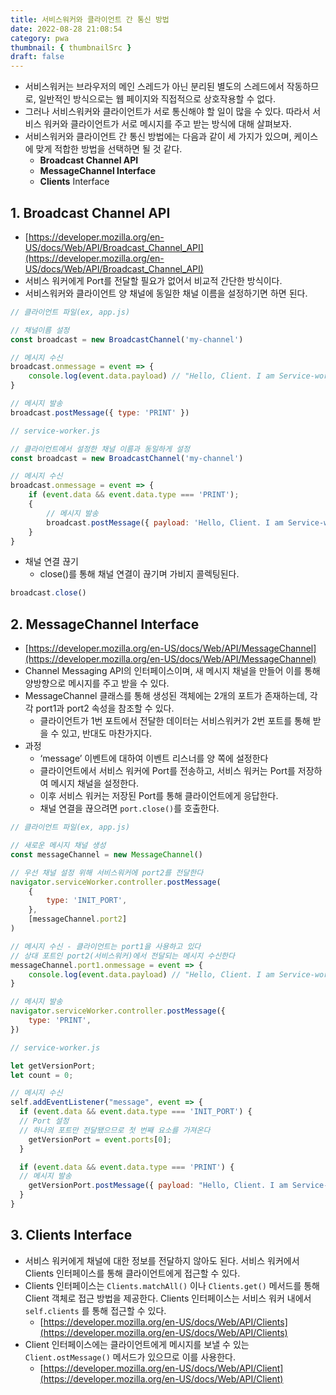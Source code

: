 ```yaml
---
title: 서비스워커와 클라이언트 간 통신 방법
date: 2022-08-28 21:08:54
category: pwa
thumbnail: { thumbnailSrc }
draft: false
---
```


- 서비스워커는 브라우저의 메인 스레드가 아닌 분리된 별도의 스레드에서 작동하므로, 일반적인 방식으로는 웹 페이지와 직접적으로 상호작용할 수 없다.
- 그러나 서비스워커와 클라이언트가 서로 통신해야 할 일이 많을 수 있다. 따라서 서비스 워커와 클라이언트가 서로 메시지를 주고 받는 방식에 대해 살펴보자.
- 서비스워커와 클라이언트 간 통신 방법에는 다음과 같이 세 가지가 있으며, 케이스에 맞게 적합한 방법을 선택하면 될 것 같다.
  - **Broadcast Channel API**
  - **MessageChannel Interface**
  - **Clients** Interface

## 1. **Broadcast Channel API**

- [https://developer.mozilla.org/en-US/docs/Web/API/Broadcast_Channel_API](https://developer.mozilla.org/en-US/docs/Web/API/Broadcast_Channel_API)
- 서비스 워커에게 Port를 전달할 필요가 없어서 비교적 간단한 방식이다.
- 서비스워커와 클라이언트 양 채널에 동일한 채널 이름을 설정하기면 하면 된다.

```jsx
// 클라이언트 파일(ex, app.js)

// 채널이름 설정
const broadcast = new BroadcastChannel('my-channel')

// 메시지 수신
broadcast.onmessage = event => {
    console.log(event.data.payload) // "Hello, Client. I am Service-worker"
}

// 메시지 발송
broadcast.postMessage({ type: 'PRINT' })
```

```jsx
// service-worker.js

// 클라이언트에서 설정한 채널 이름과 동일하게 설정
const broadcast = new BroadcastChannel('my-channel')

// 메시지 수신
broadcast.onmessage = event => {
    if (event.data && event.data.type === 'PRINT');
    {
        // 메시지 발송
        broadcast.postMessage({ payload: 'Hello, Client. I am Service-worker' })
    }
}
```

- 채널 연결 끊기
  - close()를 통해 채널 연결이 끊기며 가비지 콜렉팅된다.

```jsx
broadcast.close()
```

## 2. **MessageChannel Interface**

- [https://developer.mozilla.org/en-US/docs/Web/API/MessageChannel](https://developer.mozilla.org/en-US/docs/Web/API/MessageChannel)
- Channel Messaging API의 인터페이스이며, 새 메시지 채널을 만들어 이를 통해 양방향으로 메시지를 주고 받을 수 있다.
- MessageChannel 클래스를 통해 생성된 객체에는 2개의 포트가 존재하는데, 각각 port1과 port2 속성을 참조할 수 있다.
  - 클라이언트가 1번 포트에서 전달한 데이터는 서비스워커가 2번 포트를 통해 받을 수 있고, 반대도 마찬가지다.
- 과정
  - ‘message’ 이벤트에 대하여 이벤트 리스너를 양 쪽에 설정한다
  - 클라이언트에서 서비스 워커에 Port를 전송하고, 서비스 워커는 Port를 저장하여 메시지 채널을 설정한다.
  - 이후 서비스 워커는 저장된 Port를 통해 클라이언트에게 응답한다.
  - 채널 연결을 끊으려면 `port.close()`를 호출한다.

```jsx
// 클라이언트 파일(ex, app.js)

// 새로운 메시지 채널 생성
const messageChannel = new MessageChannel()

// 우선 채널 설정 위해 서비스워커에 port2를 전달한다
navigator.serviceWorker.controller.postMessage(
    {
        type: 'INIT_PORT',
    },
    [messageChannel.port2]
)

// 메시지 수신 - 클라이언트는 port1을 사용하고 있다
// 상대 포트인 port2(서비스워커)에서 전달되는 메시지 수신한다
messageChannel.port1.onmessage = event => {
    console.log(event.data.payload) // "Hello, Client. I am Service-worker"
}

// 메시지 발송
navigator.serviceWorker.controller.postMessage({
    type: 'PRINT',
})
```

```jsx
// service-worker.js

let getVersionPort;
let count = 0;

// 메시지 수신
self.addEventListener("message", event => {
  if (event.data && event.data.type === 'INIT_PORT') {
  // Port 설정
  // 하나의 포트만 전달됐으므로 첫 번째 요소를 가져온다
    getVersionPort = event.ports[0];
  }

  if (event.data && event.data.type === 'PRINT') {
  // 메시지 발송
    getVersionPort.postMessage({ payload: "Hello, Client. I am Service-worker"});
  }
}
```

## 3. **Clients** Interface

- 서비스 워커에게 채널에 대한 정보를 전달하지 않아도 된다. 서비스 워커에서 Clients 인터페이스를 통해 클라이언트에게 접근할 수 있다.
- Clients 인터페이스는 `Clients.matchAll()` 이나 `Clients.get()` 메서드를 통해 Client 객체로 접근 방법을 제공한다. Clients 인터페이스는 서비스 워커 내에서 `self.clients` 를 통해 접근할 수 있다.
  - [https://developer.mozilla.org/en-US/docs/Web/API/Clients](https://developer.mozilla.org/en-US/docs/Web/API/Clients)
- Client 인터페이스에는 클라이언트에게 메시지를 보낼 수 있는 `Client.ostMessage()` 메서드가 있으므로 이를 사용한다.
  - [https://developer.mozilla.org/en-US/docs/Web/API/Client](https://developer.mozilla.org/en-US/docs/Web/API/Client)
